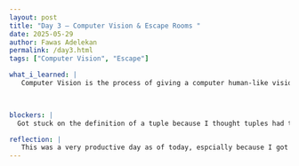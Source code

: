 ```yaml
---
layout: post
title: "Day 3 – Computer Vision & Escape Rooms "
date: 2025-05-29
author: Fawas Adelekan
permalink: /day3.html
tags: ["Computer Vision", "Escape"]

what_i_learned: |
   Computer Vision is the process of giving a computer human-like vision. Their tasks are Image Classifaction, Object Detection, Object Tracking, Image Segmentation. I also learned about the YOLO V8 model as being a part of helping the computer vision. I also played an escape room game which was fun and entertaining. The escape room was very interactive to work on as me and my team completed the task and made significant progress. In the python course we learned about variables, and how and input and output works.

  

blockers: |
  Got stuck on the definition of a tuple because I thought tuples had to have more than one thing ().

reflection: |
   This was a very productive day as of today, espcially because I got to learn something knew and need a refresher as time goes on. My coding anxiety comes from overthinking reading it is one thing actiually doing it is another. I also liked our computer vision course for today gave me something I might want to shift my focus on as I progress as an educated.
---
```

